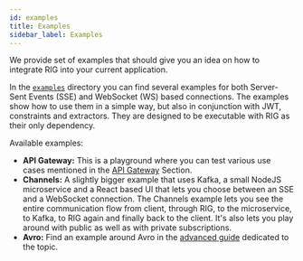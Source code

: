 ```yaml
---
id: examples
title: Examples
sidebar_label: Examples
---
```


We provide set of examples that should give you an idea on how to integrate RIG into your current application.

In the [`examples`] directory you can find several examples for both Server-Sent Events (SSE) and WebSocket (WS) based connections. The examples show how to use them in a simple way, but also in conjunction with JWT, constraints and extractors. They are designed to be executable with RIG as their only dependency.

Available examples:

- **API Gateway:** This is a playground where you can test various use cases mentioned in the [API Gateway](./api-gateway.md) Section.
- **Channels:** A slightly bigger example that uses Kafka, a small NodeJS microservice and a React based UI that lets you choose between an SSE and a WebSocket connection. The Channels example lets you see the entire communication flow from client, through RIG, to the microservice, to Kafka, to RIG again and finally back to the client. It's also lets you play around with public as well as with private subscriptions.
- **Avro:** Find an example around Avro in the [advanced guide](avro) dedicated to the topic.

[`examples`]: https://github.com/Accenture/reactive-interaction-gateway/tree/master/examples
